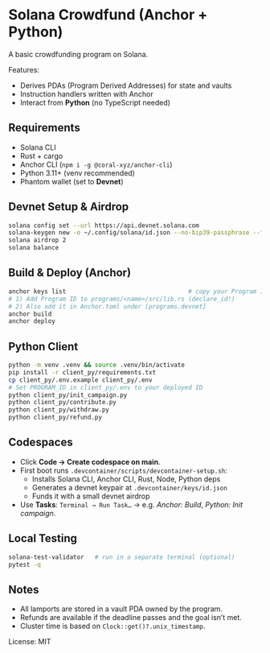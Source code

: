 # Solana Crowdfund (Anchor + Python)

A basic crowdfunding program on Solana.

Features:
- Derives PDAs (Program Derived Addresses) for state and vaults
- Instruction handlers written with Anchor
- Interact from **Python** (no TypeScript needed)

## Requirements
- Solana CLI
- Rust + cargo
- Anchor CLI (`npm i -g @coral-xyz/anchor-cli`)
- Python 3.11+ (venv recommended)
- Phantom wallet (set to **Devnet**)

## Devnet Setup & Airdrop
```bash
solana config set --url https://api.devnet.solana.com
solana-keygen new -o ~/.config/solana/id.json --no-bip39-passphrase --force
solana airdrop 2
solana balance
```

## Build & Deploy (Anchor)
```bash
anchor keys list                                  # copy your Program ID
# 1) Add Program ID to programs/<name>/src/lib.rs (declare_id!)
# 2) Also add it in Anchor.toml under [programs.devnet]
anchor build
anchor deploy
```

## Python Client
```bash
python -m venv .venv && source .venv/bin/activate
pip install -r client_py/requirements.txt
cp client_py/.env.example client_py/.env
# Set PROGRAM_ID in client_py/.env to your deployed ID
python client_py/init_campaign.py
python client_py/contribute.py
python client_py/withdraw.py
python client_py/refund.py
```

## Codespaces
- Click **Code → Create codespace on main**.
- First boot runs `.devcontainer/scripts/devcontainer-setup.sh`:
  - Installs Solana CLI, Anchor CLI, Rust, Node, Python deps
  - Generates a devnet keypair at `.devcontainer/keys/id.json`
  - Funds it with a small devnet airdrop
- Use **Tasks**: `Terminal → Run Task…` → e.g. *Anchor: Build*, *Python: Init campaign*.

## Local Testing
```bash
solana-test-validator   # run in a separate terminal (optional)
pytest -q
```

## Notes
- All lamports are stored in a vault PDA owned by the program.
- Refunds are available if the deadline passes and the goal isn’t met.
- Cluster time is based on `Clock::get()?.unix_timestamp`.

License: MIT
